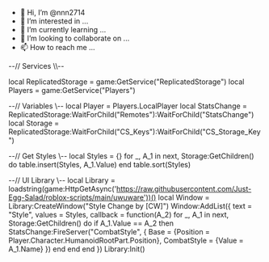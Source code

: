 - 👋 Hi, I’m @nnn2714
- 👀 I’m interested in ...
- 🌱 I’m currently learning ...
- 💞️ I’m looking to collaborate on ...
- 📫 How to reach me ...

<!---
nnn2714/nnn2714 is a ✨ special ✨ repository because its `README.md` (this file) appears on your GitHub profile.
You can click the Preview link to take a look at your changes.
--->--// Services \\--
local ReplicatedStorage = game:GetService("ReplicatedStorage")
local Players = game:GetService("Players")

--// Variables \\--
local Player = Players.LocalPlayer
local StatsChange = ReplicatedStorage:WaitForChild("Remotes"):WaitForChild("StatsChange")
local Storage = ReplicatedStorage:WaitForChild("CS_Keys"):WaitForChild("CS_Storage_Key")

--// Get Styles \\--
local Styles = {}
for _, A_1 in next, Storage:GetChildren() do
    table.insert(Styles, A_1.Value)
end
table.sort(Styles)

--// UI Library \\--
local Library = loadstring(game:HttpGetAsync('https://raw.githubusercontent.com/Just-Egg-Salad/roblox-scripts/main/uwuware'))()
local Window = Library:CreateWindow("Style Change by [CW]")
Window:AddList({
    text = "Style",
    values = Styles,
    callback = function(A_2)
        for _, A_1 in next, Storage:GetChildren() do
            if A_1.Value == A_2 then
                StatsChange:FireServer("CombatStyle", {
                    Base = {Position = Player.Character.HumanoidRootPart.Position},
                    CombatStyle = {Value = A_1.Name}
                })
            end
        end
    end
})
Library:Init()
